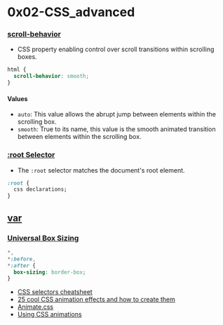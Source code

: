 # 0x02-CSS_advanced

### [scroll-behavior](https://intranet.alxswe.com/projects/1193#quiz-completed)

- CSS property enabling control over scroll transitions within scrolling boxes.

```css
html {
  scroll-behavior: smooth;
}
```

#### Values

- `auto`: This value allows the abrupt jump between elements within the scrolling box.
- `smooth`: True to its name, this value is the smooth animated transition between elements within the scrolling box.

### [:root Selector](https://www.w3schools.com/cssref/sel_root.php)

- The `:root` selector matches the document's root element.

```css
:root {
  css declarations;
}
```

## [var]()

### [Universal Box Sizing](https://css-tricks.com/box-sizing/)

```css
*,
*:before,
*:after {
  box-sizing: border-box;
}
```

- [CSS selectors cheatsheet](https://frontend30.com/css-selectors-cheatsheet/)
- [25 cool CSS animation effects and how to create them](https://www.creativebloq.com/inspiration/css-animation-examples)
- [Animate.css](https://animate.style/)
- [Using CSS animations](https://developer.mozilla.org/en-US/docs/Web/CSS/CSS_Animations/Using_CSS_animations)
